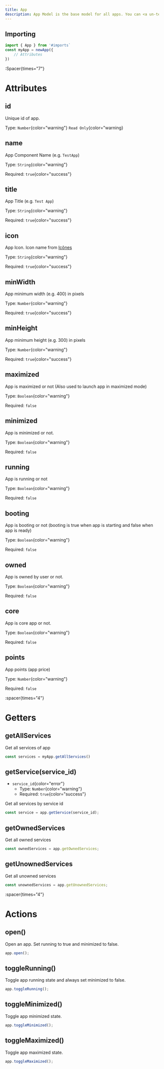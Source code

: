 ```yaml
---
title: App
description: App Model is the base model for all apps. You can <a un-text="white" href="https://github.com/EnabApp/core/blob/master/src/runtime/classes/App.ts">click here</a> visit github repository for more information.
---
```



## Importing
```ts
import { App } from '#imports`
const myApp = newApp({
    // Attributes
})
```

:Spacer{times="7"}


# Attributes
## id
Unique id of app.

Type: `Number`{color="warning"} `Read Only`{color="warning}


## name
App Component Name (e.g. `TestApp`)

Type: `String`{color="warning"}

Required: `true`{color="success"}


## title
App Title (e.g. `Test App`)

Type: `String`{color="warning"}

Required: `true`{color="success"}


## icon

App Icon. Icon name from [Icônes](https://icones.js.org)

Type: `String`{color="warning"}

Required: `true`{color="success"}


## minWidth
App minimum width (e.g. 400) in pixels

Type: `Number`{color="warning"}

Required: `true`{color="success"}

## minHeight
App minimum height (e.g. 300) in pixels

Type: `Number`{color="warning"}

Required: `true`{color="success"}

## maximized
App is maximized or not (Also used to launch app in maximized mode)

Type: `Boolean`{color="warning"}

Required: `false`


## minimized
App is minimized or not.

Type: `Boolean`{color="warning"}

Required: `false`


## running
App is running or not

Type: `Boolean`{color="warning"}

Required: `false`


## booting
App is booting or not (booting is true when app is starting and false when app is ready)

Type: `Boolean`{color="warning"}

Required: `false`


## owned
App is owned by user or not.

Type: `Boolean`{color="warning"}

Required: `false`


## core
App is core app or not.

Type: `Boolean`{color="warning"}

Required: `false`

## points
App points (app price)

Type: `Number`{color="warning"}

Required: `false`



:spacer{times="4"}



# Getters


## getAllServices
Get all services of app
```ts
const services = myApp.getAllServices()
```

## getService(service_id)
- `service_id`{color="error"}
    - Type: `Number`{color="warning"}
    - Required: `true`{color="success"}

Get all services by service id
```ts
const service = app.getService(service_id);
```

## getOwnedServices
Get all owned services
```ts
const ownedServices = app.getOwnedServices;
```

## getUnownedServices
Get all unowned services
```ts
const unownedServices = app.getUnownedServices;
```



:spacer{times="4"}



# Actions

## open()
Open an app. Set running to true and minimized to false.
```ts
app.open();
```

## toggleRunning()
Toggle app running state and always set minimized to false.
```ts
app.toggleRunning();
```

## toggleMinimized()
Toggle app minimized state.
```ts
app.toggleMinimized();
```

## toggleMaximized()
Toggle app maximized state.
```ts
app.toggleMaximized();
```
